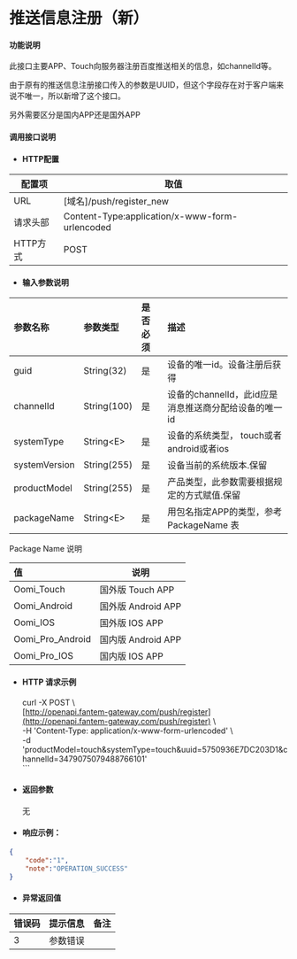 # 推送信息注册（新）

#### 功能说明

此接口主要APP、Touch向服务器注册百度推送相关的信息，如channelId等。

由于原有的推送信息注册接口传入的参数是UUID，但这个字段存在对于客户端来说不唯一，所以新增了这个接口。

另外需要区分是国内APP还是国外APP

#### 调用接口说明

* #### HTTP配置

| 配置项 | 取值 |
| --- | --- |
| URL | \[域名\]/push/register\_new |
| 请求头部 | Content-Type:application/x-www-form-urlencoded |
| HTTP方式 | POST |

* #### 输入参数说明

| 参数名称 | 参数类型 | 是否必须 | 描述 |
| :--- | :--- | :--- | :--- |
| guid | String\(32\) | 是 | 设备的唯一id。设备注册后获得 |
| channelId | String\(100\) | 是 | 设备的channelId，此id应是消息推送商分配给设备的唯一id |
| systemType | String&lt;E&gt; | 是 | 设备的系统类型，  touch或者android或者ios |
| systemVersion | String\(255\) | 是 | 设备当前的系统版本.保留 |
| productModel | String\(255\) | 是 | 产品类型，此参数需要根据规定的方式赋值.保留 |
| packageName | String&lt;E&gt; | 是 | 用包名指定APP的类型，参考 PackageName 表 |

Package Name 说明

| 值 | 说明 |
| :--- | --- |
| Oomi\_Touch | 国外版 Touch APP |
| Oomi\_Android | 国外版 Android APP |
| Oomi\_IOS | 国外版 IOS APP |
| Oomi\_Pro\_Android | 国内版 Android APP |
| Oomi\_Pro\_IOS | 国内版 IOS APP |

* #### HTTP 请求示例

  curl -X POST \  
  [http://openapi.fantem-gateway.com/push/register](http://openapi.fantem-gateway.com/push/register) \  
  -H 'Content-Type: application/x-www-form-urlencoded' \  
  -d 'productModel=touch&systemType=touch&uuid=5750936E7DC203D1&channelId=3479075079488766101'  
  \`\`\`

* #### 返回参数

  无

* #### 响应示例：

```json
{
    "code":"1",
    "note":"OPERATION_SUCCESS"
}
```

* #### 异常返回值

| 错误码 | 提示信息 | 备注 |
| :--- | :--- | :--- |
| 3 | 参数错误 |  |



